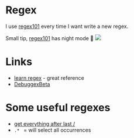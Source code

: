 # Regex
I use [regex101](https://regex101.com) every time I want write a new regex. 

Small tip, [regex101](https://regex101.com) has night mode 🌃 
![](https://i.imgur.com/ZVm6HVX.png)

# Links
- [learn regex](https://github.com/zeeshanu/learn-regex) - great reference
- [DebuggexBeta](https://debuggex.com/)

# Some useful regexes
- [get everything after last /](https://regex101.com/r/66NqQ9/8)
- `.* ` = will select all occurrences 